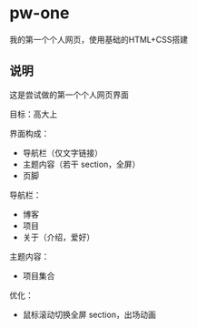 # pw-one

我的第一个个人网页，使用基础的HTML+CSS搭建

## 说明

这是尝试做的第一个个人网页界面

目标：高大上

界面构成：

- 导航栏（仅文字链接）
- 主题内容（若干 section，全屏）
- 页脚

导航栏：

- 博客
- 项目
- 关于（介绍，爱好）

主题内容：

- 项目集合

优化：

- 鼠标滚动切换全屏 section，出场动画
